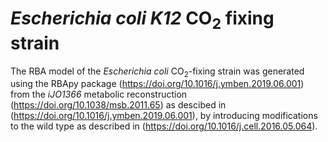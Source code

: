 # *Escherichia coli K12* CO<sub>2</sub> fixing strain

The RBA model of the *Escherichia coli* CO<sub>2</sub>-fixing strain was generated using the RBApy package (https://doi.org/10.1016/j.ymben.2019.06.001) 
from the *iJO1366* metabolic reconstruction (https://doi.org/10.1038/msb.2011.65) as descibed in
(https://doi.org/10.1016/j.ymben.2019.06.001), by introducing modifications to the wild type as described in (https://doi.org/10.1016/j.cell.2016.05.064).
